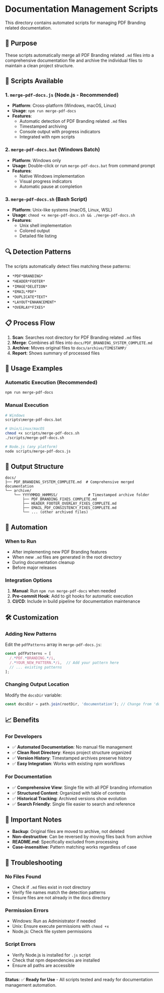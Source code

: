 # Documentation Management Scripts

This directory contains automated scripts for managing PDF Branding related documentation.

## 🎯 Purpose

These scripts automatically merge all PDF Branding related `.md` files into a comprehensive documentation file and archive the individual files to maintain a clean project structure.

## 📁 Scripts Available

### 1. `merge-pdf-docs.js` (Node.js - Recommended)
- **Platform**: Cross-platform (Windows, macOS, Linux)
- **Usage**: `npm run merge-pdf-docs`
- **Features**: 
  - Automatic detection of PDF Branding related `.md` files
  - Timestamped archiving
  - Console output with progress indicators
  - Integrated with npm scripts

### 2. `merge-pdf-docs.bat` (Windows Batch)
- **Platform**: Windows only
- **Usage**: Double-click or run `merge-pdf-docs.bat` from command prompt
- **Features**: 
  - Native Windows implementation
  - Visual progress indicators
  - Automatic pause at completion

### 3. `merge-pdf-docs.sh` (Bash Script)
- **Platform**: Unix-like systems (macOS, Linux, WSL)
- **Usage**: `chmod +x merge-pdf-docs.sh && ./merge-pdf-docs.sh`
- **Features**: 
  - Unix shell implementation
  - Colored output
  - Detailed file listing

## 🔍 Detection Patterns

The scripts automatically detect files matching these patterns:
- `*PDF*BRANDING*`
- `*HEADER*FOOTER*`
- `*IMAGE*DELETION*`
- `*EMAIL*PDF*`
- `*DUPLICATE*TEXT*`
- `*LAYOUT*ENHANCEMENT*`
- `*OVERLAY*FIXES*`

## 📋 Process Flow

1. **Scan**: Searches root directory for PDF Branding related `.md` files
2. **Merge**: Combines all files into `docs/PDF_BRANDING_SYSTEM_COMPLETE.md`
3. **Archive**: Moves original files to `docs/archive/TIMESTAMP/`
4. **Report**: Shows summary of processed files

## 🚀 Usage Examples

### Automatic Execution (Recommended)
```bash
npm run merge-pdf-docs
```

### Manual Execution
```bash
# Windows
scripts\merge-pdf-docs.bat

# Unix/Linux/macOS
chmod +x scripts/merge-pdf-docs.sh
./scripts/merge-pdf-docs.sh

# Node.js (any platform)
node scripts/merge-pdf-docs.js
```

## 📄 Output Structure

```
docs/
├── PDF_BRANDING_SYSTEM_COMPLETE.md  # Comprehensive merged documentation
└── archive/
    └── YYYYMMDD_HHMMSS/              # Timestamped archive folder
        ├── PDF_BRANDING_FIXES_COMPLETE.md
        ├── HEADER_FOOTER_OVERLAY_FIXES_COMPLETE.md
        ├── EMAIL_PDF_CONSISTENCY_FIXES_COMPLETE.md
        └── ... (other archived files)
```

## 🔄 Automation

### When to Run
- After implementing new PDF Branding features
- When new `.md` files are generated in the root directory
- During documentation cleanup
- Before major releases

### Integration Options
1. **Manual**: Run `npm run merge-pdf-docs` when needed
2. **Pre-commit Hook**: Add to git hooks for automatic execution
3. **CI/CD**: Include in build pipeline for documentation maintenance

## 🛠️ Customization

### Adding New Patterns
Edit the `pdfPatterns` array in `merge-pdf-docs.js`:
```javascript
const pdfPatterns = [
  /.*PDF.*BRANDING.*/i,
  /.*YOUR_NEW_PATTERN.*/i,  // Add your pattern here
  // ... existing patterns
];
```

### Changing Output Location
Modify the `docsDir` variable:
```javascript
const docsDir = path.join(rootDir, 'documentation'); // Change from 'docs'
```

## 📈 Benefits

### For Developers
- ✅ **Automated Documentation**: No manual file management
- ✅ **Clean Root Directory**: Keeps project structure organized
- ✅ **Version History**: Timestamped archives preserve history
- ✅ **Easy Integration**: Works with existing npm workflows

### For Documentation
- ✅ **Comprehensive View**: Single file with all PDF branding information
- ✅ **Structured Content**: Organized with table of contents
- ✅ **Historical Tracking**: Archived versions show evolution
- ✅ **Search Friendly**: Single file easier to search and reference

## 🚨 Important Notes

- **Backup**: Original files are moved to archive, not deleted
- **Non-destructive**: Can be reversed by moving files back from archive
- **README.md**: Specifically excluded from processing
- **Case-insensitive**: Pattern matching works regardless of case

## 🔧 Troubleshooting

### No Files Found
- Check if `.md` files exist in root directory
- Verify file names match the detection patterns
- Ensure files are not already in the docs directory

### Permission Errors
- Windows: Run as Administrator if needed
- Unix: Ensure execute permissions with `chmod +x`
- Node.js: Check file system permissions

### Script Errors
- Verify Node.js is installed for `.js` script
- Check that npm dependencies are installed
- Ensure all paths are accessible

---

**Status**: ✅ **Ready for Use** - All scripts tested and ready for documentation management automation.
